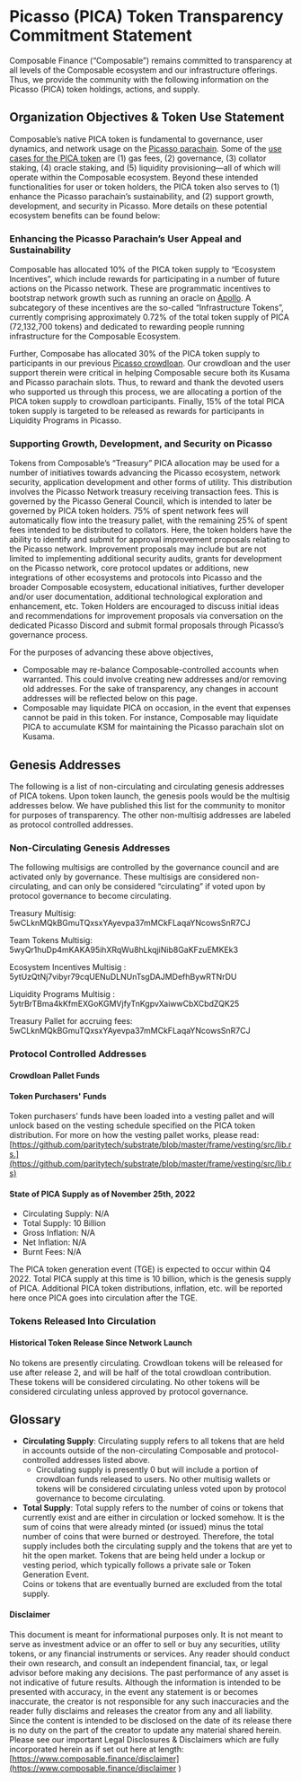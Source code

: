 # Picasso (PICA) Token Transparency Commitment Statement

Composable Finance (“Composable”) remains committed to transparency at all levels of the Composable ecosystem and our infrastructure offerings. 
Thus, we provide the community with the following information on the Picasso (PICA) token holdings, actions, and supply.

## Organization Objectives & Token Use Statement

Composable’s native PICA token is fundamental to governance, user dynamics, and network usage on the 
[Picasso parachain](../picasso-parachain-overview.md). 
Some of the [use cases for the PICA token](./tokenomics.md) 
are (1) gas fees, (2) governance, (3) collator staking, (4) oracle staking, 
and (5) liquidity provisioning—all of which will operate within the Composable ecosystem. 
Beyond these intended functionalities for user or token holders, 
the PICA token also serves to (1) enhance the Picasso parachain’s sustainability, 
and (2) support growth, development, and security in Picasso. 
More details on these potential ecosystem benefits can be found below:

### Enhancing the Picasso Parachain’s User Appeal and Sustainability

Composable has allocated 10% of the PICA token supply to “Ecosystem Incentives”, 
which include rewards for participating in a number of future actions on the Picasso network. 
These are programmatic incentives to bootstrap network growth such as running an oracle on [Apollo](../../products/apollo-overview.md). 
A subcategory of these incentives are the so-called “Infrastructure Tokens”, 
currently comprising approximately 0.72% of the total token supply of PICA (72,132,700 tokens) 
and dedicated to rewarding people running infrastructure for the Composable Ecosystem. 

Further, Composabe has allocated 30% of the PICA token supply to participants in our previous [Picasso crowdloan](./crowdloan.md). 
Our crowdloan and the user support therein were critical in helping Composable secure both its Kusama and Picasso parachain slots. 
Thus, to reward and thank the devoted users who supported us through this process, 
we are allocating a portion of the PICA token supply to crowdloan participants. 
Finally, 15% of the total PICA token supply is targeted to be released as rewards for participants in Liquidity Programs in Picasso.

### Supporting Growth, Development, and Security on Picasso

Tokens from Composable’s “Treasury” PICA allocation may be used for a number of initiatives towards advancing 
the Picasso ecosystem, network security, application development and other forms of utility. 
This distribution involves the Picasso Network treasury receiving transaction fees. 
This is governed by the Picasso General Council, which is intended to later be governed by PICA token holders. 
75% of spent network fees will automatically flow into the treasury pallet, 
with the remaining 25% of spent fees intended to be distributed to collators. 
Here, the token holders have the ability to identify and submit for approval improvement proposals relating to the Picasso network.
Improvement proposals may include but are not limited to implementing additional security audits, 
grants for development on the Picasso network, core protocol updates or additions, 
new integrations of other ecosystems and protocols into Picasso and the broader Composable ecosystem, 
educational initiatives, further developer and/or user documentation, 
additional technological exploration and enhancement, etc. 
Token Holders are encouraged to discuss initial ideas and recommendations for improvement proposals via conversation 
on the dedicated Picasso Discord and submit formal proposals through Picasso’s governance process.

For the purposes of advancing these above objectives,

* Composable may re-balance Composable-controlled accounts when warranted. 
  This could involve creating new addresses and/or removing old addresses. 
  For the sake of transparency, any changes in account addresses will be reflected below on this page.
* Composable may liquidate PICA on occasion, in the event that expenses cannot be paid in this token. 
  For instance, Composable may liquidate PICA to accumulate KSM for maintaining the Picasso parachain slot on Kusama.

## Genesis Addresses

The following is a list of non-circulating and circulating genesis addresses of PICA tokens. 
Upon token launch, the genesis pools would be the multisig addresses below. 
We have published this list for the community to monitor for purposes of transparency. 
The other non-multisig addresses are labeled as protocol controlled addresses. 

### Non-Circulating Genesis Addresses

The following multisigs are controlled by the governance council and are activated only by governance. 
These multisigs are considered non-circulating, 
and can only be considered “circulating” if voted upon by protocol governance to become circulating.

Treasury Multisig: 5wCLknMQkBGmuTQxsxYAyevpa37mMCkFLaqaYNcowsSnR7CJ 

Team Tokens Multisig: 5wyQr1huDp4mKAKA95ihXRqWu8hLkqjiNib8GaKFzuEMKEk3

Ecosystem Incentives Multisig : 5ytUzQtNj7vibyr79cqUENuDLNUnTsgDAJMDefhBywRTNrDU

Liquidity Programs Multisig : 5ytrBrTBma4kKfmEXGoKGMVjfyTnKgpvXaiwwCbXCbdZQK25

Treasury Pallet for accruing fees: 5wCLknMQkBGmuTQxsxYAyevpa37mMCkFLaqaYNcowsSnR7CJ

### Protocol Controlled Addresses

#### Crowdloan Pallet Funds

#### Token Purchasers' Funds

Token purchasers’ funds have been loaded into a vesting pallet and
will unlock based on the vesting schedule specified on the PICA token distribution. 
For more on how the vesting pallet works, 
please read: [https://github.com/paritytech/substrate/blob/master/frame/vesting/src/lib.rs.](https://github.com/paritytech/substrate/blob/master/frame/vesting/src/lib.rs)

#### State of PICA Supply as of November 25th, 2022

- Circulating Supply: N/A
- Total Supply: 10 Billion
- Gross Inflation: N/A
- Net Inflation: N/A
- Burnt Fees: N/A

The PICA token generation event (TGE) is expected to occur within Q4 2022. 
Total PICA supply at this time is 10 billion, which is the genesis supply of PICA. 
Additional PICA token distributions, inflation, etc. will be reported here once PICA goes into circulation after the TGE.

### Tokens Released Into Circulation

#### Historical Token Release Since Network Launch

No tokens are presently circulating. Crowdloan tokens will be released for use after release 2, 
and will be half of the total crowdloan contribution. These tokens will be considered circulating. 
No other tokens will be considered circulating unless approved by protocol governance.

## Glossary

- **Circulating Supply**: 
  Circulating supply refers to all tokens that are held in accounts 
  outside of the non-circulating Composable and protocol-controlled addresses listed above.
    - Circulating supply is presently 0 but will include a portion of crowdloan funds released to users. 
      No other multisig wallets or tokens will be considered circulating unless voted upon by protocol governance to become circulating.
- **Total Supply**: 
  Total supply refers to the number of coins or tokens that currently exist and are either in circulation or locked somehow. 
  It is the sum of coins that were already minted (or issued) minus the total number of coins that were burned or destroyed. 
  Therefore, the total supply includes both the circulating supply and the tokens that are yet to hit the open market. 
  Tokens that are being held under a lockup or vesting period, which typically follows a private sale or Token Generation Event.  
  Coins or tokens that are eventually burned are excluded from the total supply.


#### Disclaimer
This document is meant for informational purposes only. 
It is not meant to serve as investment advice or an offer to sell or buy any securities, utility tokens, or any financial instruments or services. 
Any reader should conduct their own research, and consult an independent financial, tax, or legal advisor before making any decisions. 
The past performance of any asset is not indicative of future results. Although the information is intended to be presented with accuracy, 
in the event any statement is or becomes inaccurate, 
the creator is not responsible for any such inaccuracies and the reader fully disclaims and releases the creator from any and all liability. 
Since the content is intended to be disclosed on the date of its release there is no duty on the part of the creator to update any material shared herein. 
Please see our important Legal Disclosures & Disclaimers which are fully incorporated herein as if set out here at length:
[https://www.composable.finance/disclaimer](https://www.composable.finance/disclaimer )